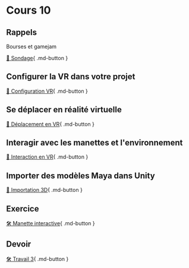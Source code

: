 # Cours 10

## Rappels
Bourses et gamejam

[📝 Sondage](https://outlook.office.com/mail/inbox/id/AAQkADQ1ZGUyZWZkLTFmODEtNDY1OS04YWQ4LTQ0MGQ1NmZlZDBkZgAQACFrj6Nae6hNtfqucZYtexk%3D){ .md-button }   

## Configurer la VR dans votre projet
[📝 Configuration VR](unity/configuration_vr.md){ .md-button }     

## Se déplacer en réalité virtuelle
[📝 Déplacement en VR](unity/deplacement_vr.md){ .md-button }     

## Interagir avec les manettes et l'environnement
[📝 Interaction en VR](unity/interaction_vr.md){ .md-button }     

## Importer des modèles Maya dans Unity
[📝 Importation 3D](unity/Importation3D.md){ .md-button }  


## Exercice
[🛠️ Manette interactive](exercices/interaction_vr.md){ .md-button } 

## Devoir
[🛠️ Travail 3](./consignes/travail3.md){ .md-button } 
